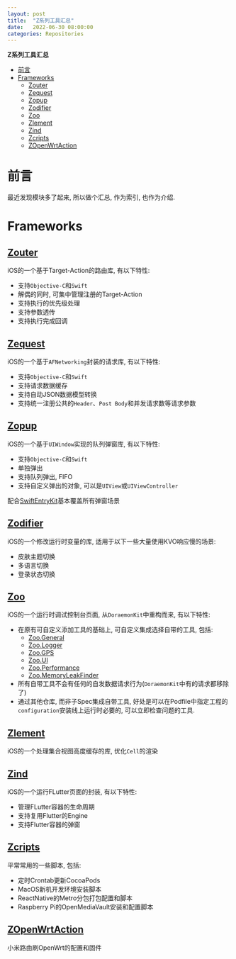 ```yaml
---
layout: post
title:  "Z系列工具汇总"
date:   2022-06-30 08:00:00
categories: Repositories
---
```

**Z系列工具汇总**

- [前言](#前言)
- [Frameworks](#frameworks)
  - [Zouter](#zouter)
  - [Zequest](#zequest)
  - [Zopup](#zopup)
  - [Zodifier](#zodifier)
  - [Zoo](#zoo)
  - [Zlement](#zlement)
  - [Zind](#zind)
  - [Zcripts](#zcripts)
  - [ZOpenWrtAction](#zopenwrtaction)

# 前言

最近发现模块多了起来, 所以做个汇总, 作为索引, 也作为介绍.


# Frameworks

## [Zouter](https://github.com/lzackx/Zouter)

 iOS的一个基于Target-Action的路由库, 有以下特性:

 * 支持`Objective-C`和`Swift`
 * 解偶的同时, 可集中管理注册的Target-Action
 * 支持执行的优先级处理
 * 支持参数透传
 * 支持执行完成回调

## [Zequest](https://github.com/lzackx/Zequest)

iOS的一个基于`AFNetworking`封装的请求库, 有以下特性:

* 支持`Objective-C`和`Swift`
* 支持请求数据缓存
* 支持自动JSON数据模型转换
* 支持统一注册公共的`Header`、`Post Body`和并发请求数等请求参数

## [Zopup](https://github.com/lzackx/Zopup)

iOS的一个基于`UIWindow`实现的队列弹窗库, 有以下特性:

* 支持`Objective-C`和`Swift`
* 单独弹出
* 支持队列弹出, FIFO
* 支持自定义弹出的对象, 可以是`UIView`或`UIViewController`
  
配合[SwiftEntryKit](https://github.com/huri000/SwiftEntryKit)基本覆盖所有弹窗场景

## [Zodifier](https://github.com/lzackx/Zodifier)

iOS的一个修改运行时变量的库, 适用于以下一些大量使用KVO响应慢的场景:

* 皮肤主题切换
* 多语言切换
* 登录状态切换

## [Zoo](https://github.com/lzackx/Zoo)

iOS的一个运行时调试控制台页面, 从`DoraemonKit`中重构而来, 有以下特性:

* 在原有可自定义添加工具的基础上, 可自定义集成选择自带的工具, 包括:
  * [Zoo.General](https://github.com/lzackx/Zoo.General)
  * [Zoo.Logger](https://github.com/lzackx/Zoo.Logger)
  * [Zoo.GPS](https://github.com/lzackx/Zoo.GPS)
  * [Zoo.UI](https://github.com/lzackx/Zoo.UI)
  * [Zoo.Performance](https://github.com/lzackx/Zoo.Performance)
  * [Zoo.MemoryLeakFinder](https://github.com/lzackx/Zoo.MemoryLeakFinder)
* 所有自带工具不会有任何的自发数据请求行为(`DoraemonKit`中有的请求都移除了)
* 通过其他仓库, 而非子Spec集成自带工具, 好处是可以在Podfile中指定工程的`configuration`安装线上运行时必要的, 可以立即检查问题的工具.

## [Zlement](https://github.com/lzackx/Zlement)

iOS的一个处理集合视图高度缓存的库, 优化`Cell`的渲染

## [Zind](https://github.com/lzackx/Zind)

iOS的一个运行FLutter页面的封装, 有以下特性:

* 管理FLutter容器的生命周期
* 支持复用Flutter的Engine
* 支持Flutter容器的弹窗

## [Zcripts](https://github.com/lzackx/Zcripts)

平常常用的一些脚本, 包括:

* 定时Crontab更新CocoaPods
* MacOS新机开发环境安装脚本
* ReactNative的Metro分包打包配置和脚本
* Raspberry Pi的OpenMediaVault安装和配置脚本

## [ZOpenWrtAction](https://github.com/lzackx/ZOpenWrtAction)

小米路由刷OpenWrt的配置和固件
